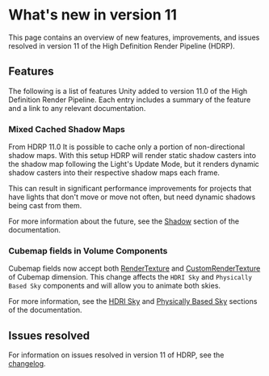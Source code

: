 # What's new in version 11

This page contains an overview of new features, improvements, and issues resolved in version 11 of the High Definition Render Pipeline (HDRP).

## Features

The following is a list of features Unity added to version 11.0 of the High Definition Render Pipeline. Each entry includes a summary of the feature and a link to any relevant documentation.

### Mixed Cached Shadow Maps

From HDRP 11.0 It is possible to cache only a portion of non-directional shadow maps. With this setup HDRP will render static shadow casters into the shadow map following the Light's Update Mode, but it renders dynamic shadow casters into their respective shadow maps each frame. 

This can result in significant performance improvements for projects that have lights that don't move or move not often, but need dynamic shadows being cast from them. 

For more information about the future, see the [Shadow](Shadows-in-HDRP.md) section of the documentation.

### Cubemap fields in Volume Components

Cubemap fields now accept both [RenderTexture](https://docs.unity3d.com/Manual/class-RenderTexture.html) and [CustomRenderTexture](https://docs.unity3d.com/Manual/class-CustomRenderTexture.html) of Cubemap dimension. This change affects the `HDRI Sky` and `Physically Based Sky` components and will allow you to animate both skies.

For more information, see the [HDRI Sky](Override-HDRI-Sky.md) and [Physically Based Sky](Override-Physically-Based-Sky) sections of the documentation.

## Issues resolved

For information on issues resolved in version 11 of HDRP, see the [changelog](https://docs.unity3d.com/Packages/com.unity.render-pipelines.high-definition@10.0/changelog/CHANGELOG.html).
